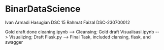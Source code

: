 # BinarDataScience
Ivan Armadi Hasugian DSC 15 Rahmat Faizal DSC-230700012

Gold draft done cleaning.ipynb --> Cleansing;
Gold draft Visualisasi.ipynb --> Visualizing;
Draft Flask.py --> Final Task, included clansing, flask, and swagger
